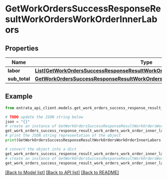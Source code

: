 # GetWorkOrdersSuccessResponseResultWorkOrdersWorkOrderInnerLabors


## Properties

Name | Type | Description | Notes
------------ | ------------- | ------------- | -------------
**labor** | [**List[GetWorkOrdersSuccessResponseResultWorkOrdersWorkOrderInnerLaborsLaborInner]**](GetWorkOrdersSuccessResponseResultWorkOrdersWorkOrderInnerLaborsLaborInner.md) |  | [optional] 
**sub_total** | [**GetWorkOrdersSuccessResponseResultWorkOrdersWorkOrderInnerLaborsSubTotal**](GetWorkOrdersSuccessResponseResultWorkOrdersWorkOrderInnerLaborsSubTotal.md) |  | [optional] 

## Example

```python
from entrata_api_client.models.get_work_orders_success_response_result_work_orders_work_order_inner_labors import GetWorkOrdersSuccessResponseResultWorkOrdersWorkOrderInnerLabors

# TODO update the JSON string below
json = "{}"
# create an instance of GetWorkOrdersSuccessResponseResultWorkOrdersWorkOrderInnerLabors from a JSON string
get_work_orders_success_response_result_work_orders_work_order_inner_labors_instance = GetWorkOrdersSuccessResponseResultWorkOrdersWorkOrderInnerLabors.from_json(json)
# print the JSON string representation of the object
print(GetWorkOrdersSuccessResponseResultWorkOrdersWorkOrderInnerLabors.to_json())

# convert the object into a dict
get_work_orders_success_response_result_work_orders_work_order_inner_labors_dict = get_work_orders_success_response_result_work_orders_work_order_inner_labors_instance.to_dict()
# create an instance of GetWorkOrdersSuccessResponseResultWorkOrdersWorkOrderInnerLabors from a dict
get_work_orders_success_response_result_work_orders_work_order_inner_labors_from_dict = GetWorkOrdersSuccessResponseResultWorkOrdersWorkOrderInnerLabors.from_dict(get_work_orders_success_response_result_work_orders_work_order_inner_labors_dict)
```
[[Back to Model list]](../README.md#documentation-for-models) [[Back to API list]](../README.md#documentation-for-api-endpoints) [[Back to README]](../README.md)


